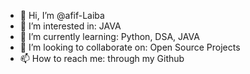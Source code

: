 - 👋 Hi, I’m @afif-Laiba
- 👀 I’m interested in: JAVA
- 🌱 I’m currently learning: Python, DSA, JAVA
- 💞️ I’m looking to collaborate on: Open Source Projects
- 📫 How to reach me: through my Github

<!---
afif-Laiba/afif-Laiba is a ✨ special ✨ repository because its `README.md` (this file) appears on your GitHub profile.
You can click the Preview link to take a look at your changes.
--->
